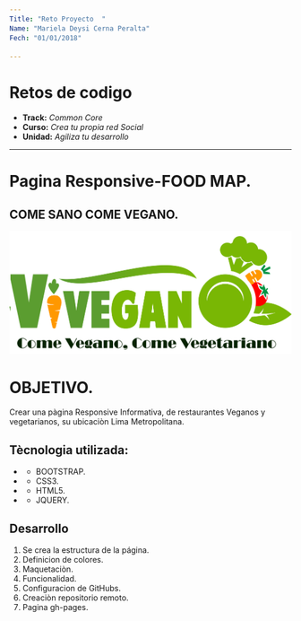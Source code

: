 ```yaml
---
Title: "Reto Proyecto  "
Name: "Mariela Deysi Cerna Peralta"
Fech: "01/01/2018"

---
```

# Retos de codigo

* **Track:** _Common Core_
* **Curso:** _Crea tu propia red Social_
* **Unidad:** _Agiliza tu desarrollo_

***
# Pagina Responsive-FOOD MAP.

## COME SANO COME VEGANO.

![Imágenes](assets/img/logo.png) 

# OBJETIVO.

Crear una pàgina Responsive Informativa, de restaurantes Veganos y vegetarianos, su ubicaciòn Lima Metropolitana.

## Tècnologia utilizada:

* - BOOTSTRAP.
* - CSS3.
* - HTML5.
* - JQUERY.

## Desarrollo
1. Se crea la estructura de la página.
2. Definicion de colores.
3. Maquetaciòn.
4. Funcionalidad.
5. Configuracion de GitHubs.
6. Creaciòn repositorio remoto.
7. Pagina gh-pages.